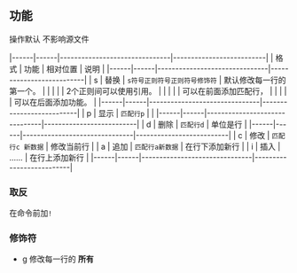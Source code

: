 ##  功能
操作默认 不影响源文件

|------|------|-------------------------------|--------------------------|
| 格式 | 功能 | 相对位置                      | 说明                     |
|------|------|-------------------------------|--------------------------|
| s    | 替换 | `s符号正则符号正则符号修饰符` | 默认修改每一行的第一个。 |
|      |      |                               | 2个正则间可以使用引用。  |
|      |      |                               | 可以在前面添加匹配行，   |
|      |      |                               | 可以在后面添加功能。     |
|------|------|-------------------------------|--------------------------|
| p    | 显示 | `匹配行p`                     |                          |
|------|------|-------------------------------|--------------------------|
| d    | 删除 | `匹配行d`                     | 单位是行                 |
|------|------|-------------------------------|--------------------------|
| c    | 修改 | `匹配行c 新数据`              | 修改当前行               |
| a    | 追加 | `匹配行a新数据`               | 在行下添加新行           |
| i    | 插入 | ……                            | 在行上添加新行           |
|------|------|-------------------------------|--------------------------|


###   取反
在命令前加`!` 


###   修饰符
* g
修改每一行的 **所有** 
